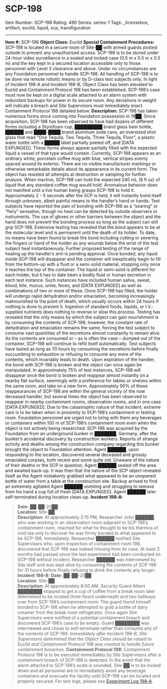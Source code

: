 # SCP-198
Item Number: SCP-198
Rating: 490
Series: series-1
Tags: _licensebox, artifact, euclid, liquid, scp, transfiguration

---

**Item #:** SCP-198
**Object Class:** Euclid
**Special Containment Procedures:** SCP-198 is located in a secure room of Site-██ with armed guards posted outside to prevent any unauthorized access. SCP-198 is to be stored under 24-hour video surveillance in a sealed and locked case (0.5 m x 0.5 m x 0.5 m) and the key kept in a secured location accessible only to those personnel with Level 3 clearance and above. Under no circumstances are any Foundation personnel to handle SCP-198. All handling of SCP-198 is to be done via remote robotic means or by D-class test subjects only.
In light of Incident 198-A and Incident 198-B, Object Class has been elevated to Euclid and Containment Protocol 198 has been established. SCP-198’s case must now be kept on a digital scale attached to an alarm system with redundant backups for power in its secure room. Any deviations in weight will indicate a breach and Site Supervisors must immediately enact Containment Protocol 198 detailed below.
**Description:** SCP-198 has taken numerous forms since coming into Foundation possession in 19██. Since acquisition, SCP-198 has been observed to have had dozens of different forms including a Styrofoam cup, █████████ brand glass beer bottle, ██████ and ████-████ brand aluminum soda cans, an oversized shot glass that read “One Tequila, Two Tequila, Three Tequila, Floor”, a plastic water bottle with a █████ label partially peeled off, and [DATA EXPUNGED]. These forms always appear partially filled with the expected liquid a vessel of that type would contain.
Currently, SCP-198 appears as an ordinary white, porcelain coffee mug with blue, vertical stripes evenly spaced around its exterior. There are no visible manufacturer markings or otherwise remarkable details about its appearance in its current form. The object has resisted all attempts at destruction or sampling for further analysis. When inactive, SCP-198 can hold the expected 240 mL (8 fl oz) of liquid that any standard coffee mug would hold.
Anomalous behavior does not manifest until a live human being grasps SCP-198 to hold it. Approximately 2 - 5 seconds after the SCP is held, it will instantly bond itself through unknown, albeit painful means to the handler’s hand or hands. Test subjects have reported the pain of bonding with SCP-198 as a “searing” or “fiery” sensation, though no heat can be detected by outside observers or instruments. The use of gloves or other barriers between the object and the hand does not prevent the bonding process so long as the subject can still grip SCP-198. Extensive testing has revealed that the bond appears to be at the molecular level and is permanent until the death of its holder. To date, no means have been found to break the bond including cutting or severing the fingers or hand of the holder as any wounds below the wrist of the test subject heal instantaneously. Further proposed testing of the range of healing up the handler’s arm is pending approval.
Once bonded, any liquid inside SCP-198 will disappear and the container will inexplicably begin to fill from the bottom-up with a fluid or a semi-solid material, stopping only once it reaches the top of the container. The liquid or semi-solid is different for each holder, but it has to date been a bodily fluid or human excretion in each test instance. Such instances have included human saliva, sweat, blood, bile, mucus, urine, feces, and [DATA EXPUNGED] as well as combinations of two or more of these.
Once SCP-198 has filled, the holder will undergo rapid dehydration and/or emaciation, becoming increasingly malnourished to the point of death, which usually occurs within 24 hours if nothing is done to prevent it. Ingestion of standard foods, liquids, or I.V.-supplied nutrients does nothing to reverse or slow this process. Testing has revealed that the only means by which the subject can gain nourishment is by consuming the contents of SCP-198; however, the constant rate of dehydration and emaciation remains the same, forcing the test subject to consume vast quantities of the excretions almost constantly to remain alive. As the contents are consumed or – as is often the case – dumped out of the container, SCP-198 will continue to refill itself automatically. Test subjects have lasted as long as 70 hours by consuming the excretions before finally succumbing to exhaustion or refusing to consume any more of the contents, which invariably leads to death.
Upon expiration of the handler, the bond with SCP-198 is broken and the object can once again be manipulated. In approximately 75% of test instances, SCP-198 will disappear once the bond is broken and reappear almost instantly on a nearby flat surface, seemingly with a preference for tables or shelves within the same room, and take on a new form. Approximately 90% of these reappearances of SCP-198 are within the general vicinity of the now deceased handler, but several times the object has been observed to reappear in nearby containment rooms, observation rooms, and in one case [DATA EXPUNGED]. Due to the catastrophic nature of that incident, extreme care is to be taken when in proximity to SCP-198’s containment or testing room. Foundation personnel are urged not to bring with them any beverages or containers within 100 m of SCP-198’s containment room even when the object is not actively being researched.
SCP-198 was acquired by the Foundation from an underground bunker in ███████, Germany, after the bunker’s accidental discovery by construction workers. Reports of strange activity and deaths among the construction company regarding this bunker brought the object to Foundation attention. Agent ██████, upon responding to the location, discovered several deceased and grossly emaciated corpses, both recent and some quite old. Unaware of the nature of their deaths or the SCP in question, Agent ██████ sealed off the area and awaited back-up. It was then that the nature of the SCP object revealed itself as the Agent mistakenly grabbed what appeared to be an unopened bottle of water from a table at the construction site. Backup arrived to find an extremely agitated Agent ██████ vomiting and struggling to remove from his hand a cup full of fresh [DATA EXPUNGED]. Agent ██████ later self-terminated during location clean-up.
**Incident 198-A:**
> **Date:** ██-██-20██  
>  **Location:** Site-██  
>  **Description:** At approximately 2:15 PM, Researcher John ██████, who was working in an observation room adjacent to SCP-198’s containment room, reached for what he thought to be his thermos of iced tea only to discover he was firmly bonded to what appeared to be SCP-198. Immediately, Researcher ██████ notified Site Supervisors who, upon inspection of containment room 198, discovered that SCP-198 was indeed missing from its case. At least 3 months had passed since the last experiment had been conducted on SCP-198 without incident. Researcher ██████ was interviewed by Site staff and was kept alive by consuming the contents of SCP-198 for 31 hours before finally refusing to drink the contents any longer.
**Incident 198-B:**
> **Date:** ██-██-20██  
>  **Location:** Site-██  
>  **Description:** At approximately 8:00 AM, Security Guard Albert ████████ stopped to get a cup of coffee from a break room later determined to be located three floors underneath and two hallways over from SCP-198’s containment room. The guard found himself bonded to SCP-198 when he attempted to grab a bottle of dairy creamer from the break room refrigerator. Once again Site Supervisors were notified of a potential containment breach and discovered SCP-198’s case to be empty. Guard ████████ was interviewed and chose to self-terminate rather than consume any of the contents of SCP-198.
_Immediately after Incident 198-B, Site Supervisors determined that the Object Class should be raised to Euclid and Containment Protocol 198 was created to handle future containment breaches._
**Containment Protocol 198:**
> Containment Protocol 198 is to be executed immediately by Site Supervisors after a containment breach of SCP-198 is detected. In the event that the alarm attached to SCP-198’s scale is sounded, Site-██ is to be locked down and all personnel are to immediately avoid any beverage containers and evacuate the facility until SCP-198 can be located and properly secured.
For test logs, please see [Experiment Log 198-A](/experiment-log-198-a).